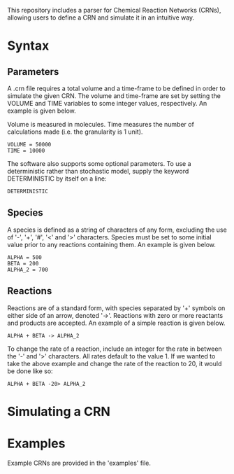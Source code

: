 This repository includes a parser for Chemical Reaction Networks (CRNs), allowing users to define a CRN and simulate it in an intuitive way.

# Syntax

## Parameters
A .crn file requires a total volume and a time-frame to be defined in order to simulate the given CRN. The volume and time-frame are set by setting the VOLUME and TIME variables to some integer values, respectively. An example is given below.

Volume is measured in molecules. Time measures the number of calculations made (i.e. the granularity is 1 unit).

```
VOLUME = 50000
TIME = 10000
```

The software also supports some optional parameters. To use a deterministic rather than stochastic model, supply the keyword DETERMINISTIC by itself on a line:

```
DETERMINISTIC
```

## Species
A species is defined as a string of characters of any form, excluding the use of '-', '+', '#', '<' and '>' characters. Species must be set to some initial value prior to any reactions containing them. An example is given below.

```
ALPHA = 500
BETA = 200
ALPHA_2 = 700
```

## Reactions
Reactions are of a standard form, with species separated by '+' symbols on either side of an arrow, denoted '->'. Reactions with zero or more reactants and products are accepted. An example of a simple reaction is given below.

```
ALPHA + BETA -> ALPHA_2
```

To change the rate of a reaction, include an integer for the rate in between the '-' and '>' characters. All rates default to the value 1. If we wanted to take the above example and change the rate of the reaction to 20, it would be done like so:

```
ALPHA + BETA -20> ALPHA_2
```

# Simulating a CRN


# Examples
Example CRNs are provided in the 'examples' file. 
